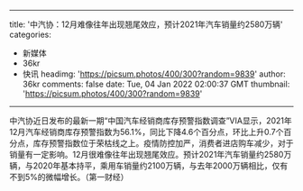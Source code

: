 
---
title: '中汽协：12月难像往年出现翘尾效应，预计2021年汽车销量约2580万辆'
categories: 
 - 新媒体
 - 36kr
 - 快讯
headimg: 'https://picsum.photos/400/300?random=9839'
author: 36kr
comments: false
date: Tue, 04 Jan 2022 02:00:37 GMT
thumbnail: 'https://picsum.photos/400/300?random=9839'
---

<div>   
中汽协近日发布的最新一期“中国汽车经销商库存预警指数调查”VIA显示，2021年12月汽车经销商库存预警指数为56.1%，同比下降4.6个百分点，环比上升0.7个百分点，库存预警指数位于荣枯线之上。疫情防控加严，消费者进店购车减少，对于销量有一定影响。12月很难像往年出现翘尾效应。预计2021年汽车销量约2580万辆，与2020年基本持平，乘用车销量约2100万辆，与去年2000万辆相比，仅有不到5%的微幅增长。（第一财经）  
</div>
            